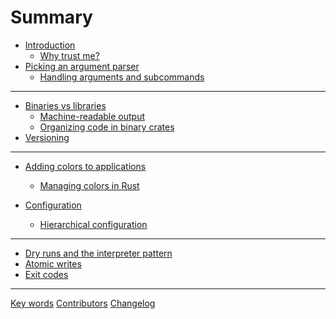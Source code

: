 # Summary

- [Introduction](../README.md)
  - [Why trust me?](./why-trust.md)
- [Picking an argument parser](./cli-parser.md)
  - [Handling arguments and subcommands](./handling-arguments.md)
---
- [Binaries vs libraries](./binaries-vs-libraries.md)
  - [Machine-readable output](./machine-readable-output.md)
  - [Organizing code in binary crates](./organizing-binary.md)
- [Versioning](./versioning.md)
---
- [Adding colors to applications](./colors.md)
  - [Managing colors in Rust](./managing-colors-in-rust.md)

- [Configuration](./configuration.md)
  - [Hierarchical configuration](./hierarchical-config.md)
---
- [Dry runs and the interpreter pattern]()
- [Atomic writes]()
- [Exit codes]()

---

[Key words](./key-words.md)
[Contributors](./contributors.md)
[Changelog](./changelog.md)
